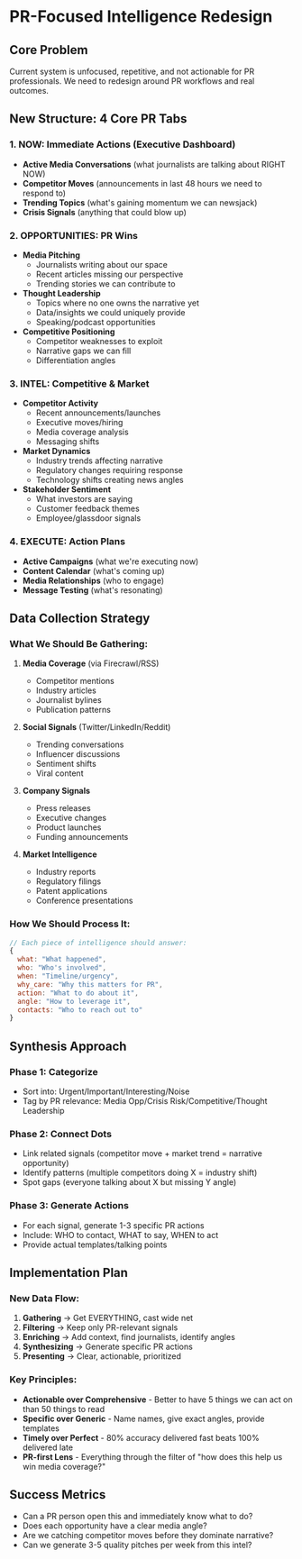 # PR-Focused Intelligence Redesign

## Core Problem
Current system is unfocused, repetitive, and not actionable for PR professionals. We need to redesign around PR workflows and real outcomes.

## New Structure: 4 Core PR Tabs

### 1. **NOW: Immediate Actions** (Executive Dashboard)
- **Active Media Conversations** (what journalists are talking about RIGHT NOW)
- **Competitor Moves** (announcements in last 48 hours we need to respond to)
- **Trending Topics** (what's gaining momentum we can newsjack)
- **Crisis Signals** (anything that could blow up)

### 2. **OPPORTUNITIES: PR Wins**
- **Media Pitching** 
  - Journalists writing about our space
  - Recent articles missing our perspective  
  - Trending stories we can contribute to
- **Thought Leadership**
  - Topics where no one owns the narrative yet
  - Data/insights we could uniquely provide
  - Speaking/podcast opportunities
- **Competitive Positioning**
  - Competitor weaknesses to exploit
  - Narrative gaps we can fill
  - Differentiation angles

### 3. **INTEL: Competitive & Market**
- **Competitor Activity**
  - Recent announcements/launches
  - Executive moves/hiring
  - Media coverage analysis
  - Messaging shifts
- **Market Dynamics** 
  - Industry trends affecting narrative
  - Regulatory changes requiring response
  - Technology shifts creating news angles
- **Stakeholder Sentiment**
  - What investors are saying
  - Customer feedback themes
  - Employee/glassdoor signals

### 4. **EXECUTE: Action Plans**
- **Active Campaigns** (what we're executing now)
- **Content Calendar** (what's coming up)
- **Media Relationships** (who to engage)
- **Message Testing** (what's resonating)

## Data Collection Strategy

### What We Should Be Gathering:
1. **Media Coverage** (via Firecrawl/RSS)
   - Competitor mentions
   - Industry articles  
   - Journalist bylines
   - Publication patterns

2. **Social Signals** (Twitter/LinkedIn/Reddit)
   - Trending conversations
   - Influencer discussions
   - Sentiment shifts
   - Viral content

3. **Company Signals**
   - Press releases
   - Executive changes
   - Product launches
   - Funding announcements

4. **Market Intelligence**
   - Industry reports
   - Regulatory filings
   - Patent applications
   - Conference presentations

### How We Should Process It:

```javascript
// Each piece of intelligence should answer:
{
  what: "What happened",
  who: "Who's involved", 
  when: "Timeline/urgency",
  why_care: "Why this matters for PR",
  action: "What to do about it",
  angle: "How to leverage it",
  contacts: "Who to reach out to"
}
```

## Synthesis Approach

### Phase 1: Categorize
- Sort into: Urgent/Important/Interesting/Noise
- Tag by PR relevance: Media Opp/Crisis Risk/Competitive/Thought Leadership

### Phase 2: Connect Dots
- Link related signals (competitor move + market trend = narrative opportunity)
- Identify patterns (multiple competitors doing X = industry shift)
- Spot gaps (everyone talking about X but missing Y angle)

### Phase 3: Generate Actions
- For each signal, generate 1-3 specific PR actions
- Include: WHO to contact, WHAT to say, WHEN to act
- Provide actual templates/talking points

## Implementation Plan

### New Data Flow:
1. **Gathering** → Get EVERYTHING, cast wide net
2. **Filtering** → Keep only PR-relevant signals  
3. **Enriching** → Add context, find journalists, identify angles
4. **Synthesizing** → Generate specific PR actions
5. **Presenting** → Clear, actionable, prioritized

### Key Principles:
- **Actionable over Comprehensive** - Better to have 5 things we can act on than 50 things to read
- **Specific over Generic** - Name names, give exact angles, provide templates
- **Timely over Perfect** - 80% accuracy delivered fast beats 100% delivered late
- **PR-first Lens** - Everything through the filter of "how does this help us win media coverage?"

## Success Metrics
- Can a PR person open this and immediately know what to do?
- Does each opportunity have a clear media angle?
- Are we catching competitor moves before they dominate narrative?
- Can we generate 3-5 quality pitches per week from this intel?